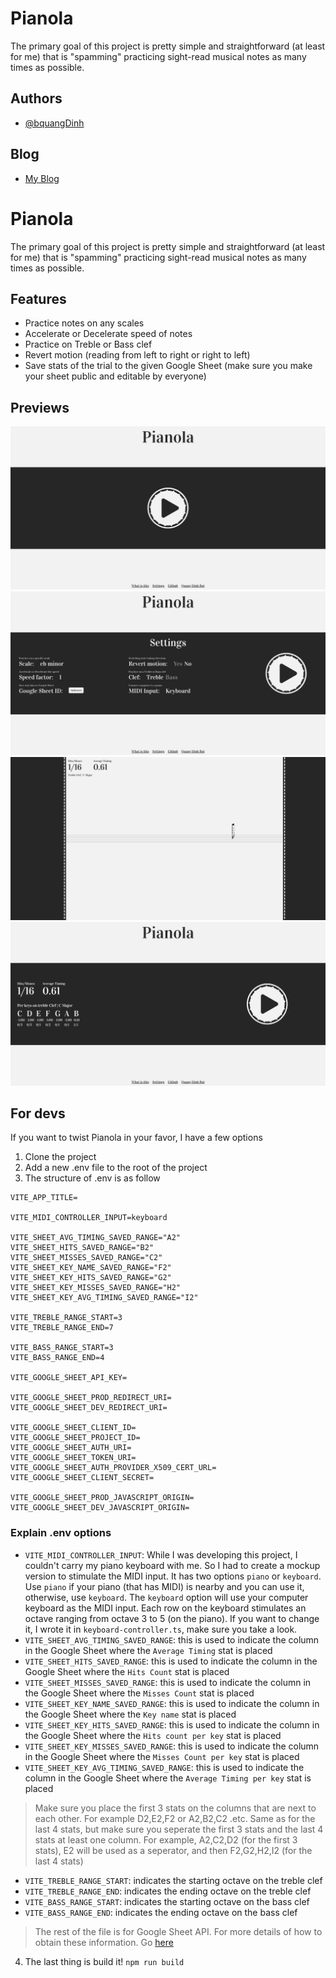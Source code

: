 
# Pianola
The primary goal of this project is pretty simple and straightforward (at least for me) that is "spamming" practicing sight-read musical notes as many times as possible.



## Authors

- [@bquangDinh](https://github.com/bquangDinh)

## Blog
- [My Blog](https://qdinh.me/jupiter)

# Pianola
The primary goal of this project is pretty simple and straightforward (at least for me) that is "spamming" practicing sight-read musical notes as many times as possible.




## Features

- Practice notes on any scales
- Accelerate or Decelerate speed of notes
- Practice on Treble or Bass clef
- Revert motion (reading from left to right or right to left)
- Save stats of the trial to the given Google Sheet (make sure you make your sheet public and editable by everyone)

## Previews
![pre-game](./previews/pre-game.jpeg)
![settings](./previews/settings.jpeg)
![in-game](./previews/play.jpeg)
![post-game](./previews/post-game.jpeg)
## For devs
If you want to twist Pianola in your favor, I have a few options

1. Clone the project
2. Add a new .env file to the root of the project
3. The structure of .env is as follow

```env
VITE_APP_TITLE=

VITE_MIDI_CONTROLLER_INPUT=keyboard

VITE_SHEET_AVG_TIMING_SAVED_RANGE="A2"
VITE_SHEET_HITS_SAVED_RANGE="B2"
VITE_SHEET_MISSES_SAVED_RANGE="C2"
VITE_SHEET_KEY_NAME_SAVED_RANGE="F2"
VITE_SHEET_KEY_HITS_SAVED_RANGE="G2"
VITE_SHEET_KEY_MISSES_SAVED_RANGE="H2"
VITE_SHEET_KEY_AVG_TIMING_SAVED_RANGE="I2"

VITE_TREBLE_RANGE_START=3
VITE_TREBLE_RANGE_END=7

VITE_BASS_RANGE_START=3
VITE_BASS_RANGE_END=4

VITE_GOOGLE_SHEET_API_KEY=

VITE_GOOGLE_SHEET_PROD_REDIRECT_URI=
VITE_GOOGLE_SHEET_DEV_REDIRECT_URI=

VITE_GOOGLE_SHEET_CLIENT_ID=
VITE_GOOGLE_SHEET_PROJECT_ID=
VITE_GOOGLE_SHEET_AUTH_URI=
VITE_GOOGLE_SHEET_TOKEN_URI=
VITE_GOOGLE_SHEET_AUTH_PROVIDER_X509_CERT_URL=
VITE_GOOGLE_SHEET_CLIENT_SECRET=

VITE_GOOGLE_SHEET_PROD_JAVASCRIPT_ORIGIN=
VITE_GOOGLE_SHEET_DEV_JAVASCRIPT_ORIGIN=
```

### Explain .env options
- `VITE_MIDI_CONTROLLER_INPUT`: While I was developing this project, I couldn't carry my piano keyboard with me. So I had to create a mockup version to stimulate the MIDI input. It has two options `piano` or `keyboard`. Use `piano` if your piano (that has MIDI) is nearby and you can use it, otherwise, use `keyboard`. The `keyboard` option will use your computer keyboard as the MIDI input. Each row on the keyboard stimulates an octave ranging from octave 3 to 5 (on the piano). If you want to change it, I wrote it in `keyboard-controller.ts`, make sure you take a look.
- `VITE_SHEET_AVG_TIMING_SAVED_RANGE`: this is used to indicate the column in the Google Sheet where the `Average Timing` stat is placed
- `VITE_SHEET_HITS_SAVED_RANGE`: this is used to indicate the column in the Google Sheet where the `Hits Count` stat is placed
- `VITE_SHEET_MISSES_SAVED_RANGE`: this is used to indicate the column in the Google Sheet where the `Misses Count` stat is placed
- `VITE_SHEET_KEY_NAME_SAVED_RANGE`: this is used to indicate the column in the Google Sheet where the `Key name` stat is placed
- `VITE_SHEET_KEY_HITS_SAVED_RANGE`: this is used to indicate the column in the Google Sheet where the `Hits count per key` stat is placed
- `VITE_SHEET_KEY_MISSES_SAVED_RANGE`: this is used to indicate the column in the Google Sheet where the `Misses Count per key` stat is placed
- `VITE_SHEET_KEY_AVG_TIMING_SAVED_RANGE`: this is used to indicate the column in the Google Sheet where the `Average Timing per key` stat is placed
> Make sure you place the first 3 stats on the columns that are next to each other. For example D2,E2,F2 or A2,B2,C2 .etc. Same as for the last 4 stats, but make sure you seperate the first 3 stats and the last 4 stats at least one column. For example, A2,C2,D2 (for the first 3 stats), E2 will be used as a seperator, and then F2,G2,H2,I2 (for the last 4 stats)
- `VITE_TREBLE_RANGE_START`: indicates the starting octave on the treble clef
- `VITE_TREBLE_RANGE_END`: indicates the ending octave on the treble clef
- `VITE_BASS_RANGE_START`: indicates the starting octave on the bass clef
- `VITE_BASS_RANGE_END`: indicates the ending octave on the bass clef
> The rest of the file is for Google Sheet API. For more details of how to obtain these information. Go [here](https://developers.google.com/sheets/api/quickstart/js)
4. The last thing is build it! `npm run build`